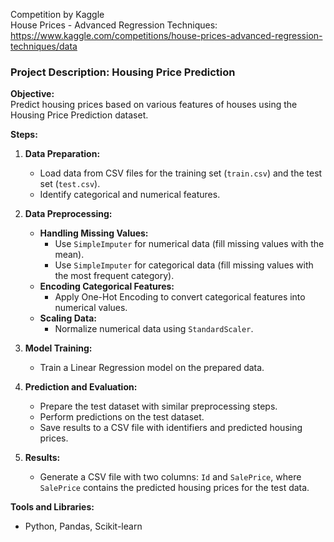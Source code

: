 Competition by Kaggle  
House Prices - Advanced Regression Techniques:  
https://www.kaggle.com/competitions/house-prices-advanced-regression-techniques/data

### Project Description: Housing Price Prediction

**Objective:**  
Predict housing prices based on various features of houses using the Housing Price Prediction dataset.

**Steps:**

1. **Data Preparation:**
   - Load data from CSV files for the training set (`train.csv`) and the test set (`test.csv`).
   - Identify categorical and numerical features.

2. **Data Preprocessing:**
   - **Handling Missing Values:**
     - Use `SimpleImputer` for numerical data (fill missing values with the mean).
     - Use `SimpleImputer` for categorical data (fill missing values with the most frequent category).
   - **Encoding Categorical Features:**
     - Apply One-Hot Encoding to convert categorical features into numerical values.
   - **Scaling Data:**
     - Normalize numerical data using `StandardScaler`.

3. **Model Training:**
   - Train a Linear Regression model on the prepared data.

4. **Prediction and Evaluation:**
   - Prepare the test dataset with similar preprocessing steps.
   - Perform predictions on the test dataset.
   - Save results to a CSV file with identifiers and predicted housing prices.

5. **Results:**
   - Generate a CSV file with two columns: `Id` and `SalePrice`, where `SalePrice` contains the predicted housing prices for the test data.

**Tools and Libraries:**
- Python, Pandas, Scikit-learn

